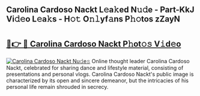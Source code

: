 ## Carolina Cardoso Nackt L𝚎a𝚔ed N𝚞𝚍e - Part-KkJ Vi𝚍𝚎o L𝚎a𝚔s - H𝚘𝚝 O𝚗𝚕yf𝚊ns P𝚑𝚘tos zZayN

# <h2><a href="http://kf0upbp.oniu.top/?m=Carolina+Cardoso+Nackt">🔗👉 🔴 Carolina Cardoso Nackt P𝚑ot𝚘𝚜 V𝚒d𝚎o</a></h2>

[![Carolina Cardoso Nackt Nu𝚍e𝚜](https://i.imgur.com/0qMVB7G.gif)](http://kf0upbp.oniu.top/?m=Carolina+Cardoso+Nackt)
Online thought leader Carolina Cardoso Nackt, celebrated for sharing dance and lifestyle material, consisting of presentations and personal vlogs. Carolina Cardoso Nackt's public image is characterized by its open and sincere demeanor, but the intricacies of his personal life remain shrouded in secrecy.  
